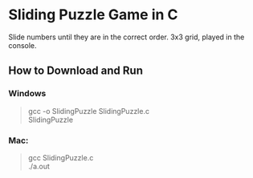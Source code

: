 # Sliding Puzzle Game in C  
Slide numbers until they are in the correct order. 3x3 grid, played in the console.

## How to Download and Run
### Windows
> gcc -o SlidingPuzzle SlidingPuzzle.c  
> SlidingPuzzle
  
### Mac:  
> gcc SlidingPuzzle.c  
> ./a.out  
